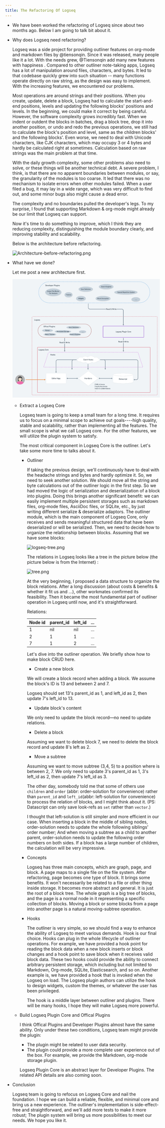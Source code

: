 ```yaml
---
title: The Refactoring Of Logseq
---
```


- We have been worked the refactoring of Logseq since about two months ago. Below I am going to talk bit about it.
- Why does Logseq need refactoring?
  
  Logseq was a side project for providing outliner features on org-mode and markdown files by @tiensonqin. Since it was released, many people like it a lot.  With the needs grew,  @Tiensonqin add many new features with happiness .  Compared to other outliner note-taking apps, Logseq has a lot of manipulation around files, characters, and bytes. It led to that codebase quickly grew into such situation -- many functions operate directly on raw string, as the design was easy to implement. With the increasing features, we encountered our problems.
  
  Most operations are around strings and their positions. When you create, update, delete a block, Logseq had to calculate the start-and-end positions, levels and updating the following blocks' positions and levels. In the beginning, we could make it correct by being careful. However, the software complexity grows incredibly fast. When we indent or outdent the blocks in batches,  drag a block tree, drop it into another position, or undo and redo the previous operations,  we still had to calculate the block's position and level, same as the children blocks' and the following blocks'. Even worse, we need to deal with Unicode characters, like CJK characters, which may occupy 3 or 4 bytes and hardly be calculated right at sometimes. Calculation based on raw strings was the main problem at that time.
  
  With the daily growth complexity, some other problems also need to solve, or these things will be another technical debt. A severe problem, I think, is that there are no apparent boundaries between modules, or say, the granularity of the modules is too coarse. It led that there was no mechanism to isolate errors when other modules failed. When a user filed a bug, it may lay in a wide range, which was very difficult to find out, and some minor bugs also might cause a dead error.
  
  The complexity and no boundaries pulled the developer's legs. To my surprise, I found that supporting Markdown & org-mode might already be our limit that Logseq can support. 
  
  Now it's time to do something to improve, which I think they are reducing complexity, distinguishing the module boundary clearly, and improving stability and scalability.
  
  Below is the architecture before refactoring.
  
  ![Architecture-before-refactoring.png](https://user-images.githubusercontent.com/45989292/116767914-ab762e80-aa65-11eb-8f40-99d25425288b.png)
- What have we done?
  
  Let me post a new architecture first.
  
  ![Arch-After-Refactoring.png](../assets/Arch-After-Refactoring_1619596960391_0.png)
    - Extract a Logseq Core
      
      Logseq team is going to keep a small team for a long time. It requires us to focus on a minimal scope to achieve out goals----high quality, stable and scalability, rather than implementing all the features. The small scope is what we call Logseq core. For the other features, we will utilize the plugin system to satisfy.
      
      The most critical component in Logseq Core is the outliner. Let's take some more time to talks about it.
        - Outliner
          
          If taking the previous design, we'll continuously have to deal with the headache strings and bytes and hardly optimize it. So, we need to seek another solution. We should move all the string and byte calculations out of the outliner logic in the first step. So we had moved the logic of serialization and deserialization of a block into plugins. Doing this brings another significant benefit: we can easily implement multiple persistent storages such as markdown files, org-mode files, AsciiDoc files, or SQLite, etc., by just writing different serialize & deserialize adaptors. The outliner module, which is the main component of Logseq Core, only receives and sends meaningful structured data that have been deserialized or will be serialized. Then, we need to decide how to organize the relationship between blocks. Assuming that we have some blocks:
          
          ![logseq-tree.png](https://user-images.githubusercontent.com/45989292/116767915-ac0ec500-aa65-11eb-81fd-15cd9b104af2.png) 
          
          The relations in Logseq looks like a tree in the picture below (the picture below is from the Internet) :
          
          ![tree.png](https://user-images.githubusercontent.com/45989292/116767932-b7fa8700-aa65-11eb-83b2-c223984c819f.png) [](/refactoring-of-logseq/tree.png)
          
          At the very beginning, I proposed a data structure to organize the block relations. After a long discussion (about costs & benefits & whether it fit us and ...), other workmates confirmed its feasibility. Then it became the most fundamental part of outliner operation in Logseq until now, and it's straightforward.
          
          Relations:
          
          |    Node id   | parent_id | left_id |...|
          | ----------- | ----------- | ----------- |-----------|
          | 1      | nil       | nil |...|
          | 2   | 1        | 1 |...|
          | 7   | 1 | 2 |...|
          
          Let's dive into the outliner operation. We briefly show how to make block CRUD here.
          
          * Create a new block
          
          We will create a block record when adding a block. We assume the block's ID is 13 and between 2 and 7.
          
          Logseq should set 13's parent_id as 1, and left_id as 2, then update 7's left_id to 13.
          
          * Update block's content
          
          We only need to update the block record—no need to update relations.
          
          * Delete a block
          
          Assuming we want to delete block 7, we need to delete the block record and update 8's left as 2.
          
          * Move a subtree
          
          Assuming we want to move subtree (3,4, 5) to a position where is between 2, 7. We only need to update 3's parent_id as 1, 3's left_id as 2, then update 7's left_id as 3.
          
          The other day, somebody told me that some of others use `children` and `order` (abbr: order-solution for convenience) rather than `parent_id` and `left_id`(abbr: left-solution for convenience) to process the relation of blocks, and I might think about it. (PS: Datascript can only save look-refs as `set` rather than `vector`.)
          
          I thought that left-solution is still simpler and more efficient in our case. When inserting a block in the middle of sibling nodes, order-solution needs to update the whole following siblings' order number; And when moving a subtree as a child to another parent, order-solution needs to update the following order numbers on both sides. If a block has a large number of children, the calculation will be very impressive.
        - Concepts
          
          Logseq has three main concepts, which are graph, page, and block. A page maps to a single file on the file system. After refactoring, page becomes one type of block. It brings some benefits.  It won't necessarily be related to a file or other thing inside storage. It becomes more abstract and general. It is just the root of a block tree. The whole graph is a big tree of blocks,  and the page is a normal node in it representing a specific collection of blocks. Moving a block or some blocks from a page into another page is a natural moving-subtree operation.
        - Hooks
          
          The outliner is very simple, so we should find a way to enhance the ability of Logseq to meet various demands. Hook is our final choice. Hooks can plug in the whole lifecycle of outliner operations. For example, we have provided a hook point for reading the block data when a new block inserts or block changes and a hook point to save block when it receives valid block data. These two hooks could provide the ability to connect arbitrary persistent storage,  which including but not limited to Markdown, Org-mode, SQLite, Elasticsearch, and so on.  Another example is, we have provided a hook that is invoked when the Logseq on load. The Logseq plugin authors can utilize the hook to design widgets, custom the themes, or whatever the user has been privileged. 
          
          The hook is a middle layer between outliner and plugins. There will be many hooks,  I hope they will make Logseq more powerful.
    - Build Logseq Plugin Core and Offical Plugins
      
      I think Offical Plugins and Developer Plugins almost have the same ability. Only under these two conditions, Logseq team might provide the plugin: 
      
       * The plugin might be related to user data security. 
       * The plugin could provide a more complete user experience out of the box. For example, we provide the Markdown, org-mode storage plugin.
      
      Logseq Plugin Core is an abstract layer for Developer Plugins. The related API details are also coming soon.
- Conclusion
  
  Logseq team is going to refocus on Logseq Core and nail the foundation. I hope we can build a reliable, flexible, and minimal core and bring us a new experience.  The outliner's implementation is side-effect-free and straightforward, and we'll add more tests to make it more robust; The plugin system will bring us more possibilities to meet our needs. We hope you like it.